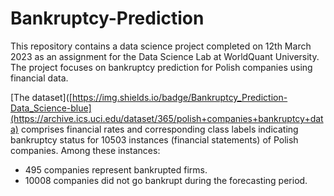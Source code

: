 # Bankruptcy-Prediction
This repository contains a data science project completed on 12th March 2023 as an assignment for the Data Science Lab at WorldQuant University. The project focuses on bankruptcy prediction for Polish companies using financial data.

[The dataset]([https://img.shields.io/badge/Bankruptcy_Prediction-Data_Science-blue](https://archive.ics.uci.edu/dataset/365/polish+companies+bankruptcy+data) comprises financial rates and corresponding class labels indicating bankruptcy status for 10503 instances (financial statements) of Polish companies. Among these instances:
- 495 companies represent bankrupted firms.
- 10008 companies did not go bankrupt during the forecasting period.

